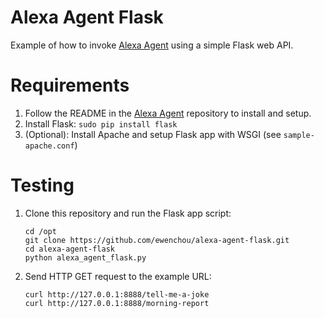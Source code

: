 # Alexa Agent Flask

Example of how to invoke [Alexa Agent](https://github.com/ewenchou/alexa-agent) using a simple Flask web API.

# Requirements

1. Follow the README in the [Alexa Agent](https://github.com/ewenchou/alexa-agent) repository to install and setup.
2. Install Flask: `sudo pip install flask`
3. (Optional): Install Apache and setup Flask app with WSGI (see `sample-apache.conf`)

# Testing

1. Clone this repository and run the Flask app script:

    ```
    cd /opt
    git clone https://github.com/ewenchou/alexa-agent-flask.git
    cd alexa-agent-flask
    python alexa_agent_flask.py
    ```

2. Send HTTP GET request to the example URL:

    ```
    curl http://127.0.0.1:8888/tell-me-a-joke
    curl http://127.0.0.1:8888/morning-report
    ```
